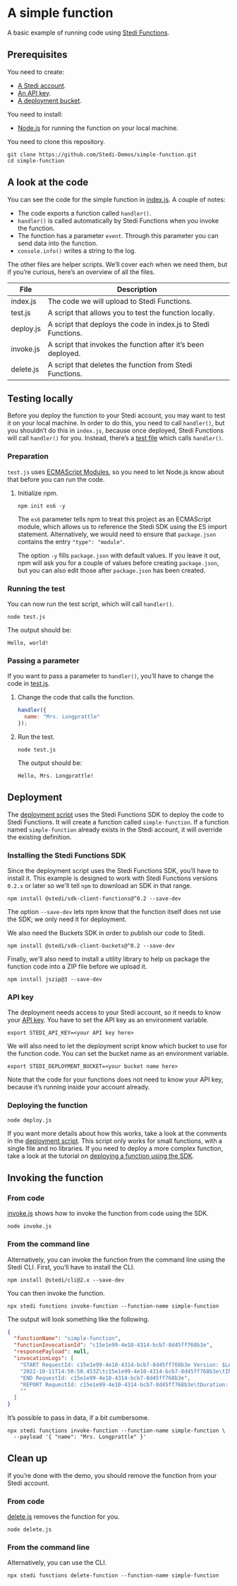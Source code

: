 # A simple function

A basic example of running code using [Stedi Functions](https://www.stedi.com/docs/functions).

## Prerequisites

You need to create:

- [A Stedi account](https://www.stedi.com/terminal/sign-up).
- [An API key](https://www.stedi.com/app/settings/api-keys).
- [A deployment bucket](https://www.stedi.com/app/buckets/createBucket).

You need to install:

- [Node.js](https://nodejs.org/) for running the function on your local machine.

You need to clone this repository.

```shell
git clone https://github.com/Stedi-Demos/simple-function.git
cd simple-function
```

## A look at the code

You can see the code for the simple function in [index.js](index.js). A couple of notes:

- The code exports a function called `handler()`.
- `handler()` is called automatically by Stedi Functions when you invoke the function.
- The function has a parameter `event`. Through this parameter you can send data into the function. 
- `console.info()` writes a string to the log.

The other files are helper scripts. We’ll cover each when we need them, but if you’re curious, here’s an overview of all the files.

| File      | Description                                                    |
|-----------|----------------------------------------------------------------|
| index.js  | The code we will upload to Stedi Functions.                    |
| test.js   | A script that allows you to test the function locally.         |
| deploy.js | A script that deploys the code in index.js to Stedi Functions. |
| invoke.js | A script that invokes the function after it’s been deployed.   |
| delete.js | A script that deletes the function from Stedi Functions.       |

## Testing locally

Before you deploy the function to your Stedi account, you may want to test it on your local machine. In order to do this, you need to call `handler()`, but you shouldn’t do this in `index.js`, because once deployed, Stedi Functions will call `handler()` for you. Instead, there’s a [test file](test.js) which calls `handler()`.

### Preparation

`test.js` uses [ECMAScript Modules](https://webpack.js.org/guides/ecma-script-modules/), so you need to let Node.js know about that before you can run the code.

1. Initialize npm.

   ```shell
   npm init es6 -y
   ```

   The `es6` parameter tells npm to treat this project as an ECMAScript module, which allows us to reference the Stedi SDK using the ES import statement. Alternatively, we would need to ensure that `package.json` contains the entry `"type": "module"`.

   The option `-y` fills `package.json` with default values. If you leave it out, npm will ask you for a couple of values before creating `package.json`, but you can also edit those after `package.json` has been created.

### Running the test

You can now run the test script, which will call `handler()`.

```shell
node test.js
```

The output should be:

```
Hello, world!
```

### Passing a parameter

If you want to pass a parameter to `handler()`, you’ll have to change the code in [test.js](test.js).

1. Change the code that calls the function.

   ```javascript
   handler({
     name: "Mrs. Longprattle"
   });
   ```
  
2. Run the test.

   ```shell
   node test.js
   ```

   The output should be:

   ```shell
   Hello, Mrs. Longprattle!
   ```

## Deployment

The [deployment script](deploy.js) uses the Stedi Functions SDK to deploy the code to Stedi Functions. It will create a function called `simple-function`. If a function named `simple-function` already exists in the Stedi account, it will override the existing definition.

### Installing the Stedi Functions SDK

Since the deployment script uses the Stedi Functions SDK, you’ll have to install it. This example is designed to work with Stedi Functions versions `0.2.x` or later so we'll tell `npm` to download an SDK in that range.

```shell
npm install @stedi/sdk-client-functions@^0.2 --save-dev
```
The option `--save-dev` lets npm know that the function itself does not use the SDK; we only need it for deployment.

We also need the Buckets SDK in order to publish our code to Stedi.

```shell
npm install @stedi/sdk-client-buckets@^0.2 --save-dev
```
Finally, we'll also need to install a utility library to help us package the function code into a ZIP file before we upload it.

```shell
npm install jszip@3 --save-dev
```

### API key

The deployment needs access to your Stedi account, so it needs to know your [API key](https://www.stedi.com/app/settings/api-keys). You have to set the API key as an environment variable.

```shell
export STEDI_API_KEY=<your API key here>
```

We will also need to let the deployment script know which bucket to use for the function code. You can set the bucket name as an environment variable.

```shell
export STEDI_DEPLOYMENT_BUCKET=<your bucket name here>
```

Note that the code for your functions does not need to know your API key, because it’s running inside your account already.

### Deploying the function

```shell
node deploy.js
```

If you want more details about how this works, take a look at the comments in the [deployment script](deploy.js). This script only works for small functions, with a single file and no libraries. If you need to deploy a more complex function, take a look at the tutorial on [deploying a function using the SDK](https://github.com/Stedi-Demos/deploy-function-using-sdk).

## Invoking the function

### From code

[invoke.js](invoke.js) shows how to invoke the function from code using the SDK.

```shell
node invoke.js
```

### From the command line

Alternatively, you can invoke the function from the command line using the Stedi CLI. First, you’ll have to install the CLI.

```shell
npm install @stedi/cli@2.x --save-dev
```

You can then invoke the function.

```shell
npx stedi functions invoke-function --function-name simple-function
```

The output will look something like the following.

```json
{
  "functionName": "simple-function",
  "functionInvocationId": "c15e1e99-4e10-4314-bcb7-8d45ff768b3e",
  "responsePayload": null,
  "invocationLogs": [
    "START RequestId: c15e1e99-4e10-4314-bcb7-8d45ff768b3e Version: $LATEST",
    "2022-10-11T14:50:50.453Z\tc15e1e99-4e10-4314-bcb7-8d45ff768b3e\tINFO\tHello, world!",
    "END RequestId: c15e1e99-4e10-4314-bcb7-8d45ff768b3e",
    "REPORT RequestId: c15e1e99-4e10-4314-bcb7-8d45ff768b3e\tDuration: 1.25 ms\tBilled Duration: 2 ms\tMemory Size: 1024 MB\tMax Memory Used: 56 MB\t",
    ""
  ]
}
```

It’s possible to pass in data, if a bit cumbersome.

```shell
npx stedi functions invoke-function --function-name simple-function \
  --payload '{ "name": "Mrs. Longprattle" }'
```

## Clean up

If you’re done with the demo, you should remove the function from your Stedi account.

### From code

[delete.js](delete.js) removes the function for you.

```shell
node delete.js
```

### From the command line

Alternatively, you can use the CLI.

```shell
npx stedi functions delete-function --function-name simple-function
```
